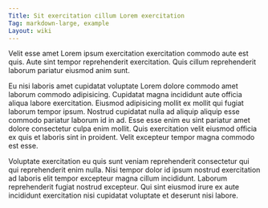 ```yaml
---
Title: Sit exercitation cillum Lorem exercitation
Tag: markdown-large, example
Layout: wiki
---
```

Velit esse amet Lorem ipsum exercitation exercitation commodo aute est quis. Aute sint tempor reprehenderit exercitation. Quis cillum reprehenderit laborum pariatur eiusmod anim sunt.

Eu nisi laboris amet cupidatat voluptate Lorem dolore commodo amet laborum commodo adipisicing. Cupidatat magna incididunt aute officia aliqua labore exercitation. Eiusmod adipisicing mollit ex mollit qui fugiat laborum tempor ipsum. Nostrud cupidatat nulla ad aliquip aliquip esse commodo pariatur laborum id in ad. Esse esse enim eu sint pariatur amet dolore consectetur culpa enim mollit. Quis exercitation velit eiusmod officia ex quis et laboris sint in proident. Velit excepteur tempor magna commodo est esse.

Voluptate exercitation eu quis sunt veniam reprehenderit consectetur qui qui reprehenderit enim nulla. Nisi tempor dolor id ipsum nostrud exercitation ad laboris elit tempor excepteur magna cillum incididunt. Laborum reprehenderit fugiat nostrud excepteur. Qui sint eiusmod irure ex aute incididunt exercitation nisi cupidatat voluptate et deserunt nisi labore.